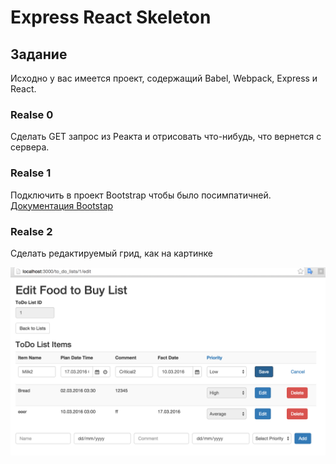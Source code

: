 # Express React Skeleton

## Задание

Исходно у вас имеется проект, содержащий Babel, Webpack, Express и React.

### Realse 0
Сделать GET запрос из Реакта и отрисовать что-нибудь, что вернется с сервера. 

### Realse 1
Подключить в проект Bootstrap чтобы было посимпатичней. [Документация Bootstap](https://getbootstrap.com/)

### Realse 2
Сделать редактируемый грид, как на картинке

![Img Editable Grid](docs/grid.png?raw=true "Editable Grid")
